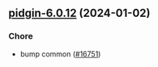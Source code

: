 

## [pidgin-6.0.12](https://github.com/truecharts/charts/compare/pidgin-6.0.11...pidgin-6.0.12) (2024-01-02)

### Chore



- bump common ([#16751](https://github.com/truecharts/charts/issues/16751))